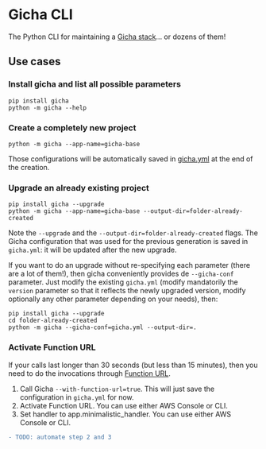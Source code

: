 Gicha CLI
========

The Python CLI for maintaining a [Gicha stack](https://github.com/hei-school/gicha)... or dozens of them!

## Use cases

### Install gicha and list all possible parameters

```
pip install gicha
python -m gicha --help
```

### Create a completely new project

```
python -m gicha --app-name=gicha-base
```

Those configurations will be automatically saved in [gicha.yml](https://github.com/hei-school/gicha-cli/blob/main/tests/oracles/oracle-gicha-base/gicha.yml) at the end of the creation.

### Upgrade an already existing project

```
pip install gicha --upgrade
python -m gicha --app-name=gicha-base --output-dir=folder-already-created
```
Note the `--upgrade` and the `--output-dir=folder-already-created` flags. The Gicha configuration that was used for the previous generation is saved in `gicha.yml`: it will be updated after the new upgrade.

If you want to do an upgrade without re-specifying each parameter (there are a lot of them!), then gicha conveniently provides de `--gicha-conf` parameter.
Just modify the existing `gicha.yml`
(modify mandatorily the `version` parameter so that it reflects the newly upgraded version,
modify optionally any other parameter depending on your needs), then:
```
pip install gicha --upgrade
cd folder-already-created
python -m gicha --gicha-conf=gicha.yml --output-dir=.
```

### Activate Function URL

If your calls last longer than 30 seconds (but less than 15 minutes),
then you need to do the invocations through [Function URL](https://docs.aws.amazon.com/lambda/latest/dg/lambda-urls.html).

1. Call Gicha `--with-function-url=true`. This will just save the configuration in `gicha.yml` for now.
2. Activate Function URL. You can use either AWS Console or CLI.
3. Set handler to app.minimalistic_handler. You can use either AWS Console or CLI.

```diff
- TODO: automate step 2 and 3
``````
